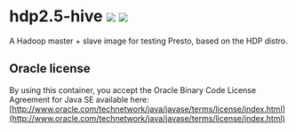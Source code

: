 # hdp2.5-hive [![][layers-badge]][layers-link] [![][version-badge]][dockerhub-link]
           
[layers-badge]: https://images.microbadger.com/badges/image/prestosql/hdp2.5-hive.svg
[layers-link]: https://microbadger.com/images/prestosql/hdp2.5-hive
[version-badge]: https://images.microbadger.com/badges/version/prestosql/hdp2.5-hive.svg
[dockerhub-link]: https://hub.docker.com/r/prestosql/hdp2.5-hive

A Hadoop master + slave image for testing Presto, based on the HDP distro.

## Oracle license

By using this container, you accept the Oracle Binary Code License Agreement for Java SE available here:
[http://www.oracle.com/technetwork/java/javase/terms/license/index.html](http://www.oracle.com/technetwork/java/javase/terms/license/index.html)
